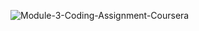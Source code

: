 
![Module-3-Coding-Assignment-Coursera](https://user-images.githubusercontent.com/79485961/171995574-c56a1bdb-091d-48d5-8904-2633f11e1ace.png)
